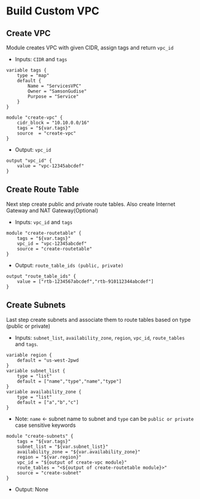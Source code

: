 # Build Custom VPC 

## Create VPC 
Module creates VPC with given CIDR, assign tags and return `vpc_id`
* Inputs:  `CIDR` and `tags`
```
variable tags {
	type = "map"
	default {
		Name = "ServicesVPC"
		Owner = "SamsonGudise"
		Purpose = "Service"
	}
}
```
```
module "create-vpc" {
	cidr_block = "10.10.0.0/16"
	tags = "${var.tags}"
	source  = "create-vpc"
}
```
* Output: `vpc_id`
```
output "vpc_id" {
	value = "vpc-12345abcdef"
}
```

## Create Route Table
Next step create public and private route tables. Also create  Internet Gateway and NAT Gateway(Optional)
* Inputs: `vpc_id` and `tags`
```
module "create-routetable" {
	tags = "${var.tags}"
	vpc_id = "vpc-12345abcdef"
	source = "create-routetable"
}
```

* Output: `route_table_ids (public, private)`
```
output "route_table_ids" {
    value = ["rtb-1234567abcdef","rtb-910112344abcdef"]
}
```
## Create Subnets
Last step create subnets and associate them to route tables based on type (public or private)
* Inputs: `subnet_list`, `availability_zone`, `region`, `vpc_id`, `route_tables` and `tags`.

```
variable region {
	default = "us-west-2pwd
}
variable subnet_list {
    type = "list"
    default = ["name","type","name","type"]
}
variable availability_zone {
    type = "list"
    default = ["a","b","c"]
}

```
* Note: `name`  <- subnet name to subnet and `type` can be `public or private`  case sensitive keywords
```
module "create-subnets" {
	tags = "${var.tags}"
	subnet_list = "${var.subnet_list}"
	availability_zone = "${var.availability_zone}"
	region = "${var.region}"
	vpc_id = "${output of create-vpc module}"
	route_tables = "<${output of create-routetable module}>"
	source = "create-subnet"
}
```
* Output: None